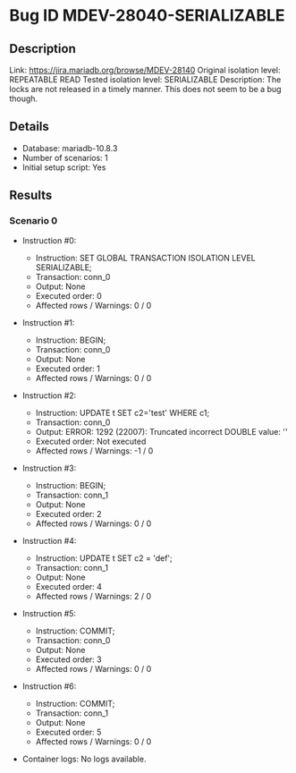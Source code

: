 # Bug ID MDEV-28040-SERIALIZABLE

## Description

Link:                     https://jira.mariadb.org/browse/MDEV-28140
Original isolation level: REPEATABLE READ
Tested isolation level:   SERIALIZABLE
Description:              The locks are not released in a timely manner. This does not seem to be a bug though.


## Details
 * Database: mariadb-10.8.3
 * Number of scenarios: 1
 * Initial setup script: Yes

## Results
### Scenario 0
 * Instruction #0:
     - Instruction:  SET GLOBAL TRANSACTION ISOLATION LEVEL SERIALIZABLE;
     - Transaction: conn_0
     - Output: None
     - Executed order: 0
     - Affected rows / Warnings: 0 / 0
 * Instruction #1:
     - Instruction:  BEGIN;
     - Transaction: conn_0
     - Output: None
     - Executed order: 1
     - Affected rows / Warnings: 0 / 0
 * Instruction #2:
     - Instruction:  UPDATE t SET c2='test' WHERE c1;
     - Transaction: conn_0
     - Output: ERROR: 1292 (22007): Truncated incorrect DOUBLE value: ''
     - Executed order: Not executed
     - Affected rows / Warnings: -1 / 0
 * Instruction #3:
     - Instruction:  BEGIN;
     - Transaction: conn_1
     - Output: None
     - Executed order: 2
     - Affected rows / Warnings: 0 / 0
 * Instruction #4:
     - Instruction:  UPDATE t SET c2 = 'def';
     - Transaction: conn_1
     - Output: None
     - Executed order: 4
     - Affected rows / Warnings: 2 / 0
 * Instruction #5:
     - Instruction:  COMMIT;
     - Transaction: conn_0
     - Output: None
     - Executed order: 3
     - Affected rows / Warnings: 0 / 0
 * Instruction #6:
     - Instruction:  COMMIT;
     - Transaction: conn_1
     - Output: None
     - Executed order: 5
     - Affected rows / Warnings: 0 / 0

 * Container logs:
   No logs available.
